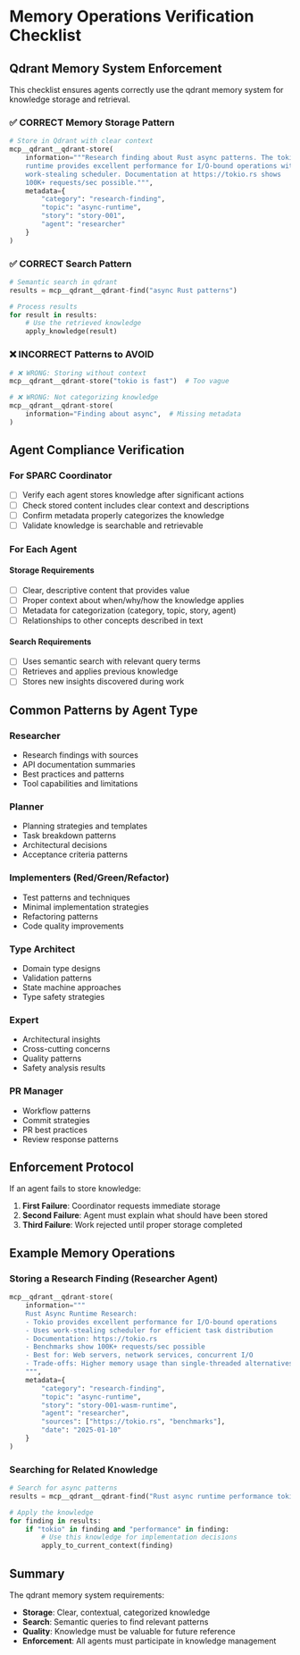 # Memory Operations Verification Checklist

## Qdrant Memory System Enforcement

This checklist ensures agents correctly use the qdrant memory system for
knowledge storage and retrieval.

### ✅ CORRECT Memory Storage Pattern

```python
# Store in Qdrant with clear context
mcp__qdrant__qdrant-store(
    information="""Research finding about Rust async patterns. The tokio
    runtime provides excellent performance for I/O-bound operations with
    work-stealing scheduler. Documentation at https://tokio.rs shows
    100K+ requests/sec possible.""",
    metadata={
        "category": "research-finding",
        "topic": "async-runtime",
        "story": "story-001",
        "agent": "researcher"
    }
)
```

### ✅ CORRECT Search Pattern

```python
# Semantic search in qdrant
results = mcp__qdrant__qdrant-find("async Rust patterns")

# Process results
for result in results:
    # Use the retrieved knowledge
    apply_knowledge(result)
```

### ❌ INCORRECT Patterns to AVOID

```python
# ❌ WRONG: Storing without context
mcp__qdrant__qdrant-store("tokio is fast")  # Too vague

# ❌ WRONG: Not categorizing knowledge
mcp__qdrant__qdrant-store(
    information="Finding about async",  # Missing metadata
)
```

## Agent Compliance Verification

### For SPARC Coordinator

- [ ] Verify each agent stores knowledge after significant actions
- [ ] Check stored content includes clear context and descriptions
- [ ] Confirm metadata properly categorizes the knowledge
- [ ] Validate knowledge is searchable and retrievable

### For Each Agent

#### Storage Requirements

- [ ] Clear, descriptive content that provides value
- [ ] Proper context about when/why/how the knowledge applies
- [ ] Metadata for categorization (category, topic, story, agent)
- [ ] Relationships to other concepts described in text

#### Search Requirements

- [ ] Uses semantic search with relevant query terms
- [ ] Retrieves and applies previous knowledge
- [ ] Stores new insights discovered during work

## Common Patterns by Agent Type

### Researcher

- Research findings with sources
- API documentation summaries
- Best practices and patterns
- Tool capabilities and limitations

### Planner

- Planning strategies and templates
- Task breakdown patterns
- Architectural decisions
- Acceptance criteria patterns

### Implementers (Red/Green/Refactor)

- Test patterns and techniques
- Minimal implementation strategies
- Refactoring patterns
- Code quality improvements

### Type Architect

- Domain type designs
- Validation patterns
- State machine approaches
- Type safety strategies

### Expert

- Architectural insights
- Cross-cutting concerns
- Quality patterns
- Safety analysis results

### PR Manager

- Workflow patterns
- Commit strategies
- PR best practices
- Review response patterns

## Enforcement Protocol

If an agent fails to store knowledge:

1. **First Failure**: Coordinator requests immediate storage
2. **Second Failure**: Agent must explain what should have been stored
3. **Third Failure**: Work rejected until proper storage completed

## Example Memory Operations

### Storing a Research Finding (Researcher Agent)

```python
mcp__qdrant__qdrant-store(
    information="""
    Rust Async Runtime Research:
    - Tokio provides excellent performance for I/O-bound operations
    - Uses work-stealing scheduler for efficient task distribution
    - Documentation: https://tokio.rs
    - Benchmarks show 100K+ requests/sec possible
    - Best for: Web servers, network services, concurrent I/O
    - Trade-offs: Higher memory usage than single-threaded alternatives
    """,
    metadata={
        "category": "research-finding",
        "topic": "async-runtime",
        "story": "story-001-wasm-runtime",
        "agent": "researcher",
        "sources": ["https://tokio.rs", "benchmarks"],
        "date": "2025-01-10"
    }
)
```

### Searching for Related Knowledge

```python
# Search for async patterns
results = mcp__qdrant__qdrant-find("Rust async runtime performance tokio")

# Apply the knowledge
for finding in results:
    if "tokio" in finding and "performance" in finding:
        # Use this knowledge for implementation decisions
        apply_to_current_context(finding)
```

## Summary

The qdrant memory system requirements:

- **Storage**: Clear, contextual, categorized knowledge
- **Search**: Semantic queries to find relevant patterns
- **Quality**: Knowledge must be valuable for future reference
- **Enforcement**: All agents must participate in knowledge management

